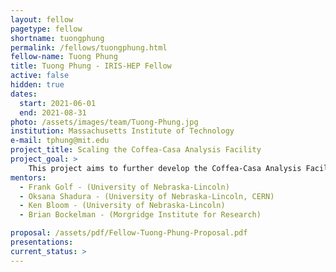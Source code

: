 ```yaml
---
layout: fellow
pagetype: fellow
shortname: tuongphung
permalink: /fellows/tuongphung.html
fellow-name: Tuong Phung
title: Tuong Phung - IRIS-HEP Fellow
active: false
hidden: true
dates:
  start: 2021-06-01
  end: 2021-08-31
photo: /assets/images/team/Tuong-Phung.jpg
institution: Massachusetts Institute of Technology
e-mail: tphung@mit.edu
project_title: Scaling the Coffea-Casa Analysis Facility
project_goal: >
    This project aims to further develop the Coffea-Casa Analysis Facility (AF) at the University of Nebraska-Lincoln (UNL). This will involve facilitating the use of the Coffea-Casa AF for UNL and Boston University physicists currently working with CMS NanoAOD datasets. Additionally, the ServiceX and SkyHook services will be deployed together at the Coffea-Casa AF to be integrated in developed analysis examples.
mentors:
  - Frank Golf - (University of Nebraska-Lincoln)
  - Oksana Shadura - (University of Nebraska-Lincoln, CERN)
  - Ken Bloom - (University of Nebraska-Lincoln)
  - Brian Bockelman - (Morgridge Institute for Research)

proposal: /assets/pdf/Fellow-Tuong-Phung-Proposal.pdf
presentations:
current_status: >
---
```

